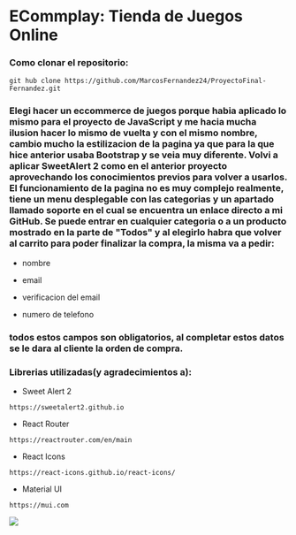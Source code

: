 # ECommplay: Tienda de Juegos Online

### Como clonar el repositorio:

```
git hub clone https://github.com/MarcosFernandez24/ProyectoFinal-Fernandez.git
```

### Elegi hacer un eccommerce de juegos porque habia aplicado lo mismo para el proyecto de JavaScript y me hacia mucha ilusion hacer lo mismo de vuelta y con el mismo nombre, cambio mucho la estilizacion de la pagina ya que para la que hice anterior usaba Bootstrap y se veia muy diferente. Volvi a aplicar SweetAlert 2 como en el anterior proyecto aprovechando los conocimientos previos para volver a usarlos. El funcionamiento de la pagina no es muy complejo realmente, tiene un menu desplegable con las categorias y un apartado llamado soporte en el cual se encuentra un enlace directo a mi GitHub. Se puede entrar en cualquier categoria o a un producto mostrado en la parte de "Todos" y al elegirlo habra que volver al carrito para poder finalizar la compra, la misma va a pedir:

- nombre

- email

- verificacion del email

- numero de telefono

### todos estos campos son obligatorios, al completar estos datos se le dara al cliente la orden de compra.

### Librerias utilizadas(y agradecimientos a):

- Sweet Alert 2

```
https://sweetalert2.github.io
```

- React Router

```
https://reactrouter.com/en/main
```

- React Icons

```
https://react-icons.github.io/react-icons/
```

- Material UI

```
https://mui.com
```

![](https://res.cloudinary.com/dt52umrsh/image/upload/v1681841596/CrGBxCBXEAAwLlC_ne7ufd.jpg)
